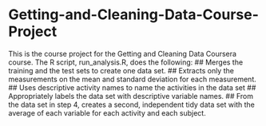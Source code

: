 # Getting-and-Cleaning-Data-Course-Project
This is the course project for the Getting and Cleaning Data Coursera course. The R script, run_analysis.R, does the following:
    ## Merges the training and the test sets to create one data set.
    ## Extracts only the measurements on the mean and standard deviation for each measurement.
    ## Uses descriptive activity names to name the activities in the data set
    ## Appropriately labels the data set with descriptive variable names.
    ## From the data set in step 4, creates a second, independent tidy data set with the average of each variable for each
     activity and each subject.

